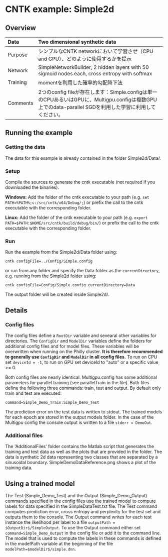 # CNTK example: Simple2d 

## Overview

|Data     |Two dimensional synthetic data
|:--------|:---
|Purpose  |シンプルなCNTK networkにおいて学習させ（CPU and GPU）、どのように使用するかを提示
|Network  |SimpleNetworkBuilder, 2 hidden layers with 50 sigmoid nodes each, cross entropy with softmax
|Training |momentを利用した確率的勾配降下法
|Comments |2つのconfig fileが存在します：Simple.configは単一のCPUあるいはGPUに、Multigpu.configは複数GPU上でのdata-parallel SGDを利用した学習に利用してください。

## Running the example

### Getting the data

The data for this example is already contained in the folder Simple2d/Data/.

### Setup

Compile the sources to generate the cntk executable (not required if you downloaded the binaries).

__Windows:__ Add the folder of the cntk executable to your path 
(e.g. `set PATH=%PATH%;c:/src/cntk/x64/Debug/;`) 
or prefix the call to the cntk executable with the corresponding folder. 

__Linux:__ Add the folder of the cntk executable to your path 
(e.g. `export PATH=$PATH:$HOME/src/cntk/build/debug/bin/`) 
or prefix the call to the cntk executable with the corresponding folder. 

### Run

Run the example from the Simple2d/Data folder using:

`cntk configFile=../Config/Simple.config`

or run from any folder and specify the Data folder as the `currentDirectory`, 
e.g. running from the Simple2d folder using:

`cntk configFile=Config/Simple.config currentDirectory=Data`

The output folder will be created inside Simple2d/.

## Details

### Config files

The config files define a `RootDir` variable and sevearal other variables for directories. 
The `ConfigDir` and `ModelDir` variables define the folders for additional config files and for model files. 
These variables will be overwritten when running on the Philly cluster. 
__It is therefore recommended to generally use `ConfigDir` and `ModelDir` in all config files.__ 
To run on CPU set `deviceId = -1`, to run on GPU set deviceId to "auto" or a specific value >= 0.

Both config files are nearly identical. 
Multigpu.config has some additional parameters for parallel training (see parallelTrain in the file).
Both files define the following three commands: train, test and output. 
By default only train and test are executed:

`command=Simple_Demo_Train:Simple_Demo_Test`

The prediction error on the test data is written to stdout. 
The trained models for each epoch are stored in the output models folder. 
In the case of the Multigpu config the console output is written to a file `stderr = DemoOut`.

### Additional files

The 'AdditionalFiles' folder contains the Matlab script that generates the 
training and test data as well as the plots that are provided in the folder. 
The data is synthetic 2d data representing two classes that are separated by a sinusoidal boundary. 
SimpleDemoDataReference.png shows a plot of the training data.

## Using a trained model

The Test (Simple_Demo_Test) and the Output (Simple_Demo_Output) commands 
specified in the config files use the trained model to compute labels for data 
specified in the SimpleDataTest.txt file. The Test command computes prediction 
error, cross entropy and perplexity for the test set and outputs them to the 
console. The Output command writes for each test instance the likelihood per 
label to a file `outputPath = $OutputDir$/SimpleOutput`. 
To use the Output command either set `command=Simple_Demo_Output` in the config 
file or add it to the command line. The model that is used to compute the labels 
in these commands is defined in the modelPath variable at the beginning of the 
file `modelPath=$modelDir$/simple.dnn`.
